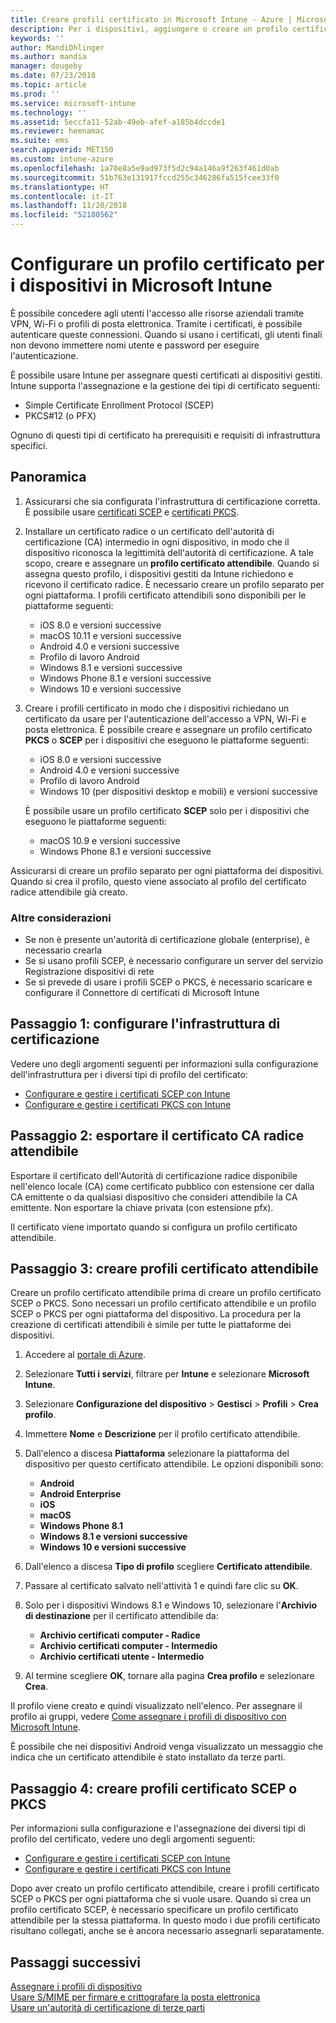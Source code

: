 ```yaml
---
title: Creare profili certificato in Microsoft Intune - Azure | Microsoft Docs
description: Per i dispositivi, aggiungere o creare un profilo certificato configurando l'ambiente di certificato SCEP o PKCS, esportare il certificato pubblico, creare il profilo nel portale di Azure e quindi assegnare SCEP o PKCS ai profili certificato in Microsoft Intune nel portale di Azure
keywords: ''
author: MandiOhlinger
ms.author: mandia
manager: dougeby
ms.date: 07/23/2018
ms.topic: article
ms.prod: ''
ms.service: microsoft-intune
ms.technology: ''
ms.assetid: 5eccfa11-52ab-49eb-afef-a185b4dccde1
ms.reviewer: heenamac
ms.suite: ems
search.appverid: MET150
ms.custom: intune-azure
ms.openlocfilehash: 1a70e8a5e9ad973f5d2c94a146a9f263f461d0ab
ms.sourcegitcommit: 51b763e131917fccd255c346286fa515fcee33f0
ms.translationtype: HT
ms.contentlocale: it-IT
ms.lasthandoff: 11/20/2018
ms.locfileid: "52180562"
---
```

# <a name="configure-a-certificate-profile-for-your-devices-in-microsoft-intune"></a>Configurare un profilo certificato per i dispositivi in Microsoft Intune

È possibile concedere agli utenti l'accesso alle risorse aziendali tramite VPN, Wi-Fi o profili di posta elettronica. Tramite i certificati, è possibile autenticare queste connessioni. Quando si usano i certificati, gli utenti finali non devono immettere nomi utente e password per eseguire l'autenticazione.

È possibile usare Intune per assegnare questi certificati ai dispositivi gestiti. Intune supporta l'assegnazione e la gestione dei tipi di certificato seguenti:

- Simple Certificate Enrollment Protocol (SCEP)
- PKCS#12 (o PFX)

Ognuno di questi tipi di certificato ha prerequisiti e requisiti di infrastruttura specifici.

## <a name="overview"></a>Panoramica

1. Assicurarsi che sia configurata l'infrastruttura di certificazione corretta. È possibile usare [certificati SCEP](certificates-scep-configure.md) e [certificati PKCS](certficates-pfx-configure.md).

2. Installare un certificato radice o un certificato dell'autorità di certificazione (CA) intermedio in ogni dispositivo, in modo che il dispositivo riconosca la legittimità dell'autorità di certificazione. A tale scopo, creare e assegnare un **profilo certificato attendibile**. Quando si assegna questo profilo, i dispositivi gestiti da Intune richiedono e ricevono il certificato radice. È necessario creare un profilo separato per ogni piattaforma. I profili certificato attendibili sono disponibili per le piattaforme seguenti:

    - iOS 8.0 e versioni successive
    - macOS 10.11 e versioni successive
    - Android 4.0 e versioni successive
    - Profilo di lavoro Android
    - Windows 8.1 e versioni successive
    - Windows Phone 8.1 e versioni successive
    - Windows 10 e versioni successive

3. Creare i profili certificato in modo che i dispositivi richiedano un certificato da usare per l'autenticazione dell'accesso a VPN, Wi-Fi e posta elettronica. È possibile creare e assegnare un profilo certificato **PKCS** o **SCEP** per i dispositivi che eseguono le piattaforme seguenti:

   - iOS 8.0 e versioni successive
   - Android 4.0 e versioni successive
   - Profilo di lavoro Android
   - Windows 10 (per dispositivi desktop e mobili) e versioni successive

   È possibile usare un profilo certificato **SCEP** solo per i dispositivi che eseguono le piattaforme seguenti:

   - macOS 10.9 e versioni successive
   - Windows Phone 8.1 e versioni successive

Assicurarsi di creare un profilo separato per ogni piattaforma dei dispositivi. Quando si crea il profilo, questo viene associato al profilo del certificato radice attendibile già creato.

### <a name="further-considerations"></a>Altre considerazioni

- Se non è presente un'autorità di certificazione globale (enterprise), è necessario crearla
- Se si usano profili SCEP, è necessario configurare un server del servizio Registrazione dispositivi di rete
- Se si prevede di usare i profili SCEP o PKCS, è necessario scaricare e configurare il Connettore di certificati di Microsoft Intune


## <a name="step-1-configure-your-certificate-infrastructure"></a>Passaggio 1: configurare l'infrastruttura di certificazione

Vedere uno degli argomenti seguenti per informazioni sulla configurazione dell'infrastruttura per i diversi tipi di profilo del certificato:

- [Configurare e gestire i certificati SCEP con Intune](certificates-scep-configure.md)
- [Configurare e gestire i certificati PKCS con Intune](certficates-pfx-configure.md)


## <a name="step-2-export-your-trusted-root-ca-certificate"></a>Passaggio 2: esportare il certificato CA radice attendibile

Esportare il certificato dell'Autorità di certificazione radice disponibile nell'elenco locale (CA) come certificato pubblico con estensione cer dalla CA emittente o da qualsiasi dispositivo che consideri attendibile la CA emittente. Non esportare la chiave privata (con estensione pfx).

Il certificato viene importato quando si configura un profilo certificato attendibile.

## <a name="step-3-create-trusted-certificate-profiles"></a>Passaggio 3: creare profili certificato attendibile
Creare un profilo certificato attendibile prima di creare un profilo certificato SCEP o PKCS. Sono necessari un profilo certificato attendibile e un profilo SCEP o PKCS per ogni piattaforma del dispositivo. La procedura per la creazione di certificati attendibili è simile per tutte le piattaforme dei dispositivi.

1. Accedere al [portale di Azure](https://portal.azure.com).
2. Selezionare **Tutti i servizi**, filtrare per **Intune** e selezionare **Microsoft Intune**.
3. Selezionare **Configurazione del dispositivo** > **Gestisci** > **Profili** > **Crea profilo**.
4. Immettere **Nome** e **Descrizione** per il profilo certificato attendibile.
5. Dall'elenco a discesa **Piattaforma** selezionare la piattaforma del dispositivo per questo certificato attendibile. Le opzioni disponibili sono:

    - **Android**
    - **Android Enterprise**
    - **iOS**
    - **macOS**
    - **Windows Phone 8.1**
    - **Windows 8.1 e versioni successive**
    - **Windows 10 e versioni successive**

6. Dall'elenco a discesa **Tipo di profilo** scegliere **Certificato attendibile**.
7. Passare al certificato salvato nell'attività 1 e quindi fare clic su **OK**.
8. Solo per i dispositivi Windows 8.1 e Windows 10, selezionare l'**Archivio di destinazione** per il certificato attendibile da:

    - **Archivio certificati computer - Radice**
    - **Archivio certificati computer - Intermedio**
    - **Archivio certificati utente - Intermedio**

9. Al termine scegliere **OK**, tornare alla pagina **Crea profilo** e selezionare **Crea**.

Il profilo viene creato e quindi visualizzato nell'elenco. Per assegnare il profilo ai gruppi, vedere [Come assegnare i profili di dispositivo con Microsoft Intune](device-profile-assign.md).

È possibile che nei dispositivi Android venga visualizzato un messaggio che indica che un certificato attendibile è stato installato da terze parti.

## <a name="step-4-create-scep-or-pkcs-certificate-profiles"></a>Passaggio 4: creare profili certificato SCEP o PKCS

Per informazioni sulla configurazione e l'assegnazione dei diversi tipi di profilo del certificato, vedere uno degli argomenti seguenti:

- [Configurare e gestire i certificati SCEP con Intune](certificates-scep-configure.md)
- [Configurare e gestire i certificati PKCS con Intune](certficates-pfx-configure.md)

Dopo aver creato un profilo certificato attendibile, creare i profili certificato SCEP o PKCS per ogni piattaforma che si vuole usare. Quando si crea un profilo certificato SCEP, è necessario specificare un profilo certificato attendibile per la stessa piattaforma. In questo modo i due profili certificato risultano collegati, anche se è ancora necessario assegnarli separatamente.

## <a name="next-steps"></a>Passaggi successivi
[Assegnare i profili di dispositivo](device-profile-assign.md)  
[Usare S/MIME per firmare e crittografare la posta elettronica](certificates-s-mime-encryption-sign.md)  
[Usare un'autorità di certificazione di terze parti](certificate-authority-add-scep-overview.md)
